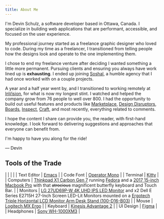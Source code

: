 ```yaml
---
title: About Me
---
```


I'm Devin Schulz, a software developer based in Ottawa, Canada. I specialize in building web applications that are performant, accessible, and focused on the user experience.

My professional journey started as a freelance graphic designer who loved to code. During my time as a freelancer, I transitioned from telling people how the designs look and operate to the one implementing them.

I chose to end my freelance venture after deciding I wanted something a little more permanent. Pursuing clients and ensuring you always have work lined up is **exhausting**. I ended up joining [Soshal](https://soshal.ca/), a humble agency that I had once worked with on a couple projects.

A year and a half year went by, and I transitioned to working remotely at [InVision](https://invisionapp.com), for what is now my longest stint. I watched and helped the company grow from 76 people to well over 800. I had the opportunity to build out useful features and products like [Marketplace](https://marketplace.invisionapp.com/), [Design Disruptors](https://www.designdisruptors.com/), [Boards](https://www.invisionapp.com/inside-design/boards-share-design-inspiration-assets/), [Inspect](https://www.invisionapp.com/feature/inspect/), [Craft](https://www.invisionapp.com/craft), and most recently, everything related to comments.

I hope the content I share can provide you, the reader, with first-hand knowledge. I look forward to delivering suggestions and approaches that everyone can benefit from.

I'm happy to have you along for the ride!

&mdash; Devin

## Tools of the Trade

|  |
|  |
| Text Editor | [Emacs](https://www.gnu.org/software/emacs) |
| Code Font | [Operator Mono](https://www.typography.com/fonts/operator/styles/operatormono) |
| Terminal | [Kitty](https://sw.kovidgoyal.net/kitty) |
| Computers | [Thinkpad X1 Carbon Gen 7](https://www.lenovo.com/us/en/laptops/thinkpad/thinkpad-x/X1-Carbon-Gen-7/p/22TP2TXX17G) running [Fedora](https://getfedora.org/) and a [2017 15-inch Macbook Pro](https://www.apple.com/macbook-pro) with that ~~atrocious~~ magnificent butterfly keyboard and Touch Bar. |
| Monitors | [LG 27UD69P-W 4K UHD IPS LED Monitor](https://www.lg.com/us/monitors/lg-27UD69P-W-4k-uhd-led-monitor) and x2 Dell E Series E2715H 27-Inch Screen LED-Lit Monitors mounted on a [Ergotech Triple Horizontal LCD Monitor Arm Desk Stand (100-D16-B03)](https://ergotechgroup.com/100-series-stands.html) |
| Mouse | [Logitech MX Ergo](https://www.logitech.com/en-us/product/mx-ergo-wireless-trackball-mouse) |
| Keyboard | [Kinesis Advantage 2](https://kinesis-ergo.com/shop/advantage2) |
| UI Design | [Figma](https://figma.com) |
| Headphones | [Sony WH-1000XM3](https://www.sony.com/electronics/headband-headphones/wh-1000xm3) |
